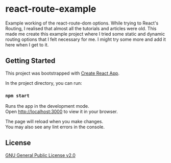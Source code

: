 # react-route-example

Example working of the react-route-dom options.
While trying to React's Routing, I realised that almost all the tutorials and articles were old.
This made me create this example project where I tried some static and dynamic routing options that I felt necessary for me. I might try some more and add it here when I get to it.

## Getting Started

This project was bootstrapped with [Create React App](https://github.com/facebook/create-react-app).

In the project directory, you can run:

### `npm start`

Runs the app in the development mode.\
Open [http://localhost:3000](http://localhost:3000) to view it in your browser.

The page will reload when you make changes.\
You may also see any lint errors in the console.

## License

[GNU General Public License v2.0](https://choosealicense.com/licenses/gpl-2.0/)
